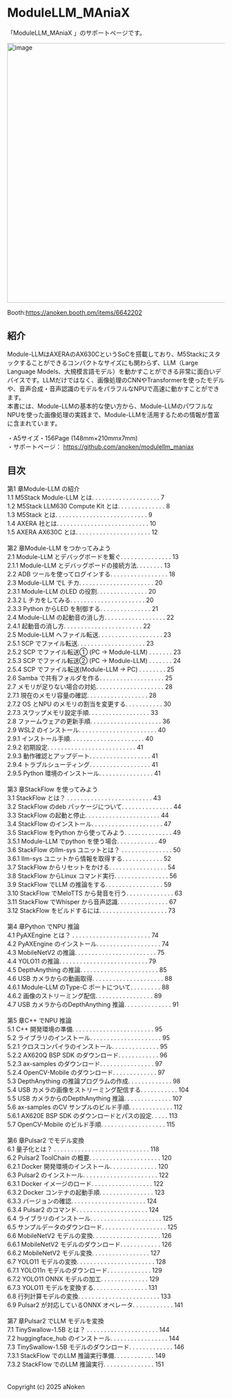 # ModuleLLM_MAniaX


「ModuleLLM_MAniaX 」のサポートページです。<br>

<img src="https://github.com/user-attachments/assets/6f32e105-5137-4e51-8852-953c6e5a4352" alt="image" width="600">

Booth:https://anoken.booth.pm/items/6642202<br>

## 紹介
Module-LLMはAXERAのAX630CというSoCを搭載しており、M5Stackにスタックすることができるコンパクトなサイズにも関わらず、LLM（Large Language Models、大規模言語モデル）を動かすことができる非常に面白いデバイスです。LLMだけではなく、画像処理のCNNやTransformerを使ったモデルや、音声合成・音声認識のモデルをパラフルなNPUで高速に動かすことができます。<br>
本書には、Module-LLMの基本的な使い方から、Module-LLMのパワフルなNPUを使った画像処理の実践まで、Module-LLMを活用するための情報が豊富に含まれています。<br>

・A5サイズ・156Page (148mm×210mmx7mm)<br>
・サポートページ： https://github.com/anoken/modulellm_maniax<br>

## 目次
第1 章Module-LLM の紹介<br>
   1.1 M5Stack Module-LLM とは. . . . . . . . . . . . . . . . . . . . 7<br>
   1.2 M5Stack LLM630 Compute Kit とは. . . . . . . . . . . . . . 8<br>
   1.3 M5Stack とは. . . . . . . . . . . . . . . . . . . . . . . . . . . 9<br>
   1.4 AXERA 社とは. . . . . . . . . . . . . . . . . . . . . . . . . . . 10<br>
   1.5 AXERA AX630C とは. . . . . . . . . . . . . . . . . . . . . . 12<br><br>
第2 章Module-LLM をつかってみよう<br>
   2.1 Module-LLM とデバッグボードを繋ぐ. . . . . . . . . . . . . . . 13<br>
   2.1.1 Module-LLM とデバッグボードの接続方法. . . . . . . . 13<br>
   2.2 ADB ツールを使ってログインする. . . . . . . . . . . . . . . . . 18<br>
   2.3 Module-LLM でL チカ. . . . . . . . . . . . . . . . . . . . . . 20<br>
   2.3.1 Module-LLM のLED の役割. . . . . . . . . . . . . . . 20<br>
   2.3.2 L チカをしてみる. . . . . . . . . . . . . . . . . . . . . . 20<br>
   2.3.3 Python からLED を制御する. . . . . . . . . . . . . . . 21<br>
   2.4 Module-LLM の起動音の消し方. . . . . . . . . . . . . . . . . . 22<br>
   2.4.1 起動音の消し方. . . . . . . . . . . . . . . . . . . . . . . 22<br>
   2.5 Module-LLM へファイル転送. . . . . . . . . . . . . . . . . . . 23<br>
   2.5.1 SCP でファイル転送. . . . . . . . . . . . . . . . . . . . 23<br>
   2.5.2 SCP でファイル転送① (PC → Module-LLM) . . . . . . . 23<br>
   2.5.3 SCP でファイル転送② (PC → Module-LLM) . . . . . . . 24<br>
   2.5.4 SCP でファイル転送(Module-LLM → PC) . . . . . . . . 25<br>
   2.6 Samba で共有フォルダを作る. . . . . . . . . . . . . . . . . . . 25<br>
   2.7 メモリが足りない場合の対処. . . . . . . . . . . . . . . . . . . . 28<br>
   2.7.1 現在のメモリ容量の確認. . . . . . . . . . . . . . . . . . 28<br>
   2.7.2 OS とNPU のメモリの割当を変更する. . . . . . . . . . . 30<br>
   2.7.3 スワップメモリ設定手順. . . . . . . . . . . . . . . . . . 33<br>
   2.8 ファームウェアの更新手順. . . . . . . . . . . . . . . . . . . . . 36<br>
   2.9 WSL2 のインストール. . . . . . . . . . . . . . . . . . . . . . . 40<br>
   2.9.1 インストール手順. . . . . . . . . . . . . . . . . . . . . . 40<br>
   2.9.2 初期設定. . . . . . . . . . . . . . . . . . . . . . . . . . 41<br>
   2.9.3 動作確認とアップデート. . . . . . . . . . . . . . . . . . 41<br>
   2.9.4 トラブルシューティング. . . . . . . . . . . . . . . . . . 41<br>
   2.9.5 Python 環境のインストール. . . . . . . . . . . . . . . . 41<br><br>
第3 章StackFlow を使ってみよう<br>
   3.1 StackFlow とは？ . . . . . . . . . . . . . . . . . . . . . . . . . 43<br>
   3.2 StackFlow のdeb パッケージについて. . . . . . . . . . . . . . . 44<br>
   3.3 StackFlow の起動と停止. . . . . . . . . . . . . . . . . . . . . . 44<br>
   3.4 StackFlow のインストール. . . . . . . . . . . . . . . . . . . . . 47<br>
   3.5 StackFlow をPython から使ってみよう. . . . . . . . . . . . . . 49<br>
   3.5.1 Module-LLM でpython を使う場合. . . . . . . . . . . . 49<br>
   3.6 StackFlow のllm-sys ユニットとは？ . . . . . . . . . . . . . . . 50<br>
   3.6.1 llm-sys ユニットから情報を取得する. . . . . . . . . . . . 52<br>
   3.7 StackFlow からリセットをかける. . . . . . . . . . . . . . . . . 54<br>
   3.8 StackFlow からLinux コマンド実行. . . . . . . . . . . . . . . . 56<br>
   3.9 StackFlow でLLM の推論をする. . . . . . . . . . . . . . . . . 59<br>
   3.10 StackFlow でMeloTTS から発音を行う. . . . . . . . . . . . . . 63<br>
   3.11 StackFlow でWhisper から音声認識. . . . . . . . . . . . . . . 67<br>
   3.12 StackFlow をビルドするには. . . . . . . . . . . . . . . . . . . . 73<br><br>
第4 章Python でNPU 推論<br>
   4.1 PyAXEngine とは？ . . . . . . . . . . . . . . . . . . . . . . . 74<br>
   4.2 PyAXEngine のインストール. . . . . . . . . . . . . . . . . . . 74<br>
   4.3 MobileNetV2 の推論. . . . . . . . . . . . . . . . . . . . . . . . 75<br>
   4.4 YOLO11 の推論. . . . . . . . . . . . . . . . . . . . . . . . . . 79<br>
   4.5 DepthAnything の推論. . . . . . . . . . . . . . . . . . . . . . . 85<br>
   4.6 USB カメラからの動画取得. . . . . . . . . . . . . . . . . . . . . 88<br>
   4.6.1 Module-LLM のType-C ポートについて. . . . . . . . . 88<br>
   4.6.2 画像のストリーミング配信. . . . . . . . . . . . . . . . . 89<br>
   4.7 USB カメラからのDepthAnything 推論. . . . . . . . . . . . . . 91<br><br>
第5 章C++ でNPU 推論<br>
   5.1 C++ 開発環境の準備. . . . . . . . . . . . . . . . . . . . . . . . 95<br>
   5.2 ライブラリのインストール. . . . . . . . . . . . . . . . . . . . . 95<br>
   5.2.1 クロスコンパイラのインストール. . . . . . . . . . . . . . 95<br>
   5.2.2 AX620Q BSP SDK のダウンロード. . . . . . . . . . . . 96<br>
   5.2.3 ax-samples のダウンロード. . . . . . . . . . . . . . . . 97<br>
   5.2.4 OpenCV-Mobile のダウンロード. . . . . . . . . . . . . 97<br>
   5.3 DepthAnything の推論プログラムの作成. . . . . . . . . . . . . 98<br>
   5.4 USB カメラの画像をストリーミング配信する. . . . . . . . . . . 104<br>
   5.5 USB カメラからのDepthAnything 推論. . . . . . . . . . . . . . 107<br>
   5.6 ax-samples のCV サンプルのビルド手順. . . . . . . . . . . . . 112<br>
   5.6.1 AX620E BSP SDK のダウンロードとパスの設定. . . . . 113<br>
   5.7 OpenCV-Mobile のビルド手順. . . . . . . . . . . . . . . . . . . 115<br><br>
第6 章Pulsar2 でモデル変換<br>
   6.1 量子化とは？ . . . . . . . . . . . . . . . . . . . . . . . . . . . . 118<br>
   6.2 Pulsar2 ToolChain の概要. . . . . . . . . . . . . . . . . . . . . 120<br>
   6.2.1 Docker 開発環境のインストール. . . . . . . . . . . . . . 120<br>
   6.3 Pulsar2 のインストール. . . . . . . . . . . . . . . . . . . . . . 122<br>
   6.3.1 Docker イメージのロード. . . . . . . . . . . . . . . . . . 122<br>
   6.3.2 Docker コンテナの起動手順. . . . . . . . . . . . . . . . 123<br>
   6.3.3 バージョンの確認. . . . . . . . . . . . . . . . . . . . . . 124<br>
   6.3.4 Pulsar2 のコマンド. . . . . . . . . . . . . . . . . . . . . 124<br>
   6.4 ライブラリのインストール. . . . . . . . . . . . . . . . . . . . . 125<br>
   6.5 サンプルデータのダウンロード. . . . . . . . . . . . . . . . . . . 125<br>
   6.6 MobileNetV2 モデルの変換. . . . . . . . . . . . . . . . . . . . 126<br>
   6.6.1 MobileNetV2 モデルのダウンロード. . . . . . . . . . . . 126<br>
   6.6.2 MobileNetV2 モデル変換. . . . . . . . . . . . . . . . . 127<br>
   6.7 YOLO11 モデルの変換. . . . . . . . . . . . . . . . . . . . . . . 128<br>
   6.7.1 YOLO11n モデルのダウンロード. . . . . . . . . . . . . 129<br>
   6.7.2 YOLO11 ONNX モデルの加工. . . . . . . . . . . . . . 129<br>
   6.7.3 YOLO11 モデルを変換する. . . . . . . . . . . . . . . . 131<br>
   6.8 行列計算モデルの変換. . . . . . . . . . . . . . . . . . . . . . . . 133<br>
   6.9 Pulsar2 が対応しているONNX オペレータ. . . . . . . . . . . . 141<br><br>
第7 章Pulsar2 でLLM モデルを変換<br>
   7.1 TinySwallow-1.5B とは？ . . . . . . . . . . . . . . . . . . . . . 144<br>
   7.2 huggingface_hub のインストール. . . . . . . . . . . . . . . . . 144<br>
   7.3 TinySwallow-1.5B モデルのダウンロード. . . . . . . . . . . . . 146<br>
   7.3.1 StackFlow でのLLM 推論実行準備. . . . . . . . . . . . 149<br>
   7.3.2 StackFlow でのLLM 推論実行. . . . . . . . . . . . . . . 151<br><br>
<br>
Copyright (c) 2025 aNoken<br>

